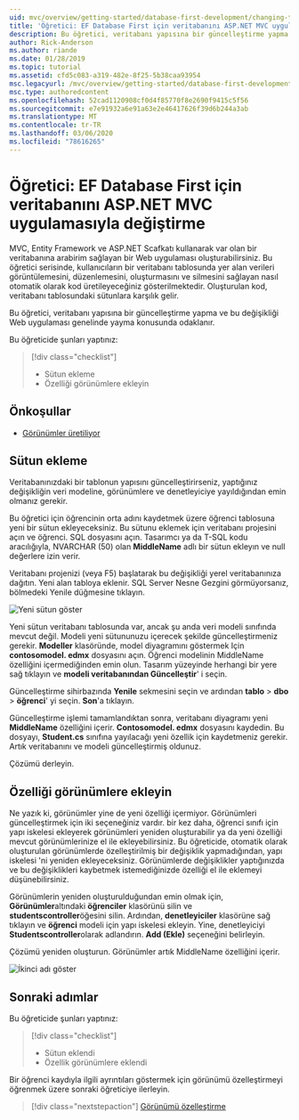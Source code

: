 ```yaml
---
uid: mvc/overview/getting-started/database-first-development/changing-the-database
title: 'Öğretici: EF Database First için veritabanını ASP.NET MVC uygulamasıyla değiştirme'
description: Bu öğretici, veritabanı yapısına bir güncelleştirme yapma ve bu değişikliği Web uygulaması genelinde yayma konusunda odaklanır.
author: Rick-Anderson
ms.author: riande
ms.date: 01/28/2019
ms.topic: tutorial
ms.assetid: cfd5c083-a319-482e-8f25-5b38caa93954
msc.legacyurl: /mvc/overview/getting-started/database-first-development/changing-the-database
msc.type: authoredcontent
ms.openlocfilehash: 52cad1120908cf0d4f85770f8e2690f9415c5f56
ms.sourcegitcommit: e7e91932a6e91a63e2e46417626f39d6b244a3ab
ms.translationtype: MT
ms.contentlocale: tr-TR
ms.lasthandoff: 03/06/2020
ms.locfileid: "78616265"
---
```

# <a name="tutorial-change-the-database-for-ef-database-first-with-aspnet-mvc-app"></a>Öğretici: EF Database First için veritabanını ASP.NET MVC uygulamasıyla değiştirme

MVC, Entity Framework ve ASP.NET Scafkatı kullanarak var olan bir veritabanına arabirim sağlayan bir Web uygulaması oluşturabilirsiniz. Bu öğretici serisinde, kullanıcıların bir veritabanı tablosunda yer alan verileri görüntülemesini, düzenlemesini, oluşturmasını ve silmesini sağlayan nasıl otomatik olarak kod üretileyeceğiniz gösterilmektedir. Oluşturulan kod, veritabanı tablosundaki sütunlara karşılık gelir.

Bu öğretici, veritabanı yapısına bir güncelleştirme yapma ve bu değişikliği Web uygulaması genelinde yayma konusunda odaklanır.

Bu öğreticide şunları yaptınız:

> [!div class="checklist"]
> * Sütun ekleme
> * Özelliği görünümlere ekleyin

## <a name="prerequisites"></a>Önkoşullar

* [Görünümler üretiliyor](generating-views.md)

## <a name="add-a-column"></a>Sütun ekleme

Veritabanınızdaki bir tablonun yapısını güncelleştirirseniz, yaptığınız değişikliğin veri modeline, görünümlere ve denetleyiciye yayıldığından emin olmanız gerekir.

Bu öğretici için öğrencinin orta adını kaydetmek üzere öğrenci tablosuna yeni bir sütun ekleyeceksiniz. Bu sütunu eklemek için veritabanı projesini açın ve öğrenci. SQL dosyasını açın. Tasarımcı ya da T-SQL kodu aracılığıyla, NVARCHAR (50) olan **MiddleName** adlı bir sütun ekleyın ve null değerlere izin verir.

Veritabanı projenizi (veya F5) başlatarak bu değişikliği yerel veritabanınıza dağıtın. Yeni alan tabloya eklenir. SQL Server Nesne Gezgini görmüyorsanız, bölmedeki Yenile düğmesine tıklayın.

![Yeni sütun göster](changing-the-database/_static/image2.png)

Yeni sütun veritabanı tablosunda var, ancak şu anda veri modeli sınıfında mevcut değil. Modeli yeni sütununuzu içerecek şekilde güncelleştirmeniz gerekir. **Modeller** klasöründe, model diyagramını göstermek Için **contosomodel. edmx** dosyasını açın. Öğrenci modelinin MiddleName özelliğini içermediğinden emin olun. Tasarım yüzeyinde herhangi bir yere sağ tıklayın ve **modeli veritabanından Güncelleştir**' i seçin.

Güncelleştirme sihirbazında **Yenile** sekmesini seçin ve ardından **tablo** > **dbo** > **öğrenci**' yi seçin. **Son**'a tıklayın.

Güncelleştirme işlemi tamamlandıktan sonra, veritabanı diyagramı yeni **MiddleName** özelliğini içerir. **Contosomodel. edmx** dosyasını kaydedin. Bu dosyayı, **Student.cs** sınıfına yayılacağı yeni özellik için kaydetmeniz gerekir. Artık veritabanını ve modeli güncelleştirmiş oldunuz.

Çözümü derleyin.

## <a name="add-the-property-to-the-views"></a>Özelliği görünümlere ekleyin

Ne yazık ki, görünümler yine de yeni özelliği içermiyor. Görünümleri güncelleştirmek için iki seçeneğiniz vardır. bir kez daha, öğrenci sınıfı için yapı iskelesi ekleyerek görünümleri yeniden oluşturabilir ya da yeni özelliği mevcut görünümlerinize el ile ekleyebilirsiniz. Bu öğreticide, otomatik olarak oluşturulan görünümlerde özelleştirilmiş bir değişiklik yapmadığından, yapı iskelesi 'ni yeniden ekleyeceksiniz. Görünümlerde değişiklikler yaptığınızda ve bu değişiklikleri kaybetmek istemediğinizde özelliği el ile eklemeyi düşünebilirsiniz.

Görünümlerin yeniden oluşturulduğundan emin olmak için, **Görünümler**altındaki **öğrenciler** klasörünü silin ve **studentscontroller**öğesini silin. Ardından, **denetleyiciler** klasörüne sağ tıklayın ve **öğrenci** modeli için yapı iskelesi ekleyin. Yine, denetleyiciyi **Studentscontroller**olarak adlandırın. **Add (Ekle)** seçeneğini belirleyin.

Çözümü yeniden oluşturun. Görünümler artık MiddleName özelliğini içerir.

![İkinci adı göster](changing-the-database/_static/image5.png)

## <a name="next-steps"></a>Sonraki adımlar

Bu öğreticide şunları yaptınız:

> [!div class="checklist"]
> * Sütun eklendi
> * Özellik görünümlere eklendi

Bir öğrenci kaydıyla ilgili ayrıntıları göstermek için görünümü özelleştirmeyi öğrenmek üzere sonraki öğreticiye ilerleyin.
> [!div class="nextstepaction"]
> [Görünümü özelleştirme](customizing-a-view.md)